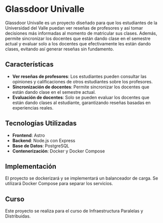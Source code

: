 # Glassdoor Univalle

Glassdoor Univalle es un proyecto diseñado para que los estudiantes de la Universidad del Valle puedan ver reseñas de profesores y así tomar decisiones más informadas al momento de matricular sus clases. Además, permite sincronizar los docentes que están dando clase en el semestre actual y evaluar solo a los docentes que efectivamente les están dando clases, evitando así generar reseñas sin fundamento.

## Características

- **Ver reseñas de profesores**: Los estudiantes pueden consultar las opiniones y calificaciones de otros estudiantes sobre los profesores.
- **Sincronización de docentes**: Permite sincronizar los docentes que están dando clase en el semestre actual.
- **Evaluación de docentes**: Solo se pueden evaluar los docentes que están dando clases al estudiante, garantizando reseñas basadas en experiencias reales.

## Tecnologías Utilizadas

- **Frontend**: Astro
- **Backend**: Node.js con Express
- **Base de Datos**: PostgreSQL
- **Contenerización**: Docker y Docker Compose

## Implementación

El proyecto se dockerizará y se implementará un balanceador de carga. Se utilizará Docker Compose para separar los servicios.

## Curso

Este proyecto se realiza para el curso de Infraestructura Paralelas y Distribuidas.
